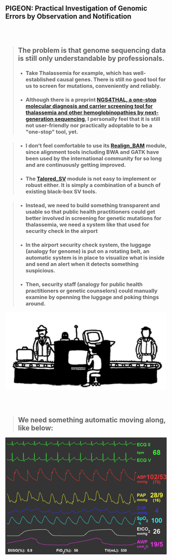 
## PIGEON: Practical Investigation of Genomic Errors by Observation and Notification

<br/><br/>

> ## The problem is that genome sequencing data is still only understandable by professionals.   
> - ### Take Thalassemia for example, which has well-established causal genes. There is still no good tool for us to screen for mutations, conveniently and reliably.
> - ### Although there is a preprint [NGS4THAL, a one-stop molecular diagnosis and carrier screening tool for thalassemia and other hemoglobinopathies by next-generation sequencing](https://www.researchsquare.com/article/rs-542196/v1), I personally feel that it is still not user-friendly nor practically adoptable to be a "one-stop" tool, yet.

> - ### I don't feel comfortable to use its [Realign_BAM](https://github.com/JavenCao) module, since alignment tools including BWA and GATK have been used by the international community for so long and are continuously getting improved.
> - ### The [Talored_SV](https://github.com/JavenCao) module is not easy to implement or robust either. It is simply a combination of a bunch of existing black-box SV tools. 

> - ### Instead, we need to build something transparent and usable so that public health practitioners could get better involved in screening for genetic mutations for thalassemia, we need a system like that used for security check in the airport
> - ### In the airport security check system, the luggage (analogy for genome) is put on a rotating belt, an automatic system is in place to visualize what is inside and send an alert when it detects something suspicious.
> - ### Then, security staff (analogy for public health practitioners or genetic counselors) could manually examine by openning the luggage and poking things around.

![security](./images/security.gif)

<br/><br/>  


> ## We need something automatic moving along, like below:

![ECG](./images/ecg.gif)

<br/><br/>   